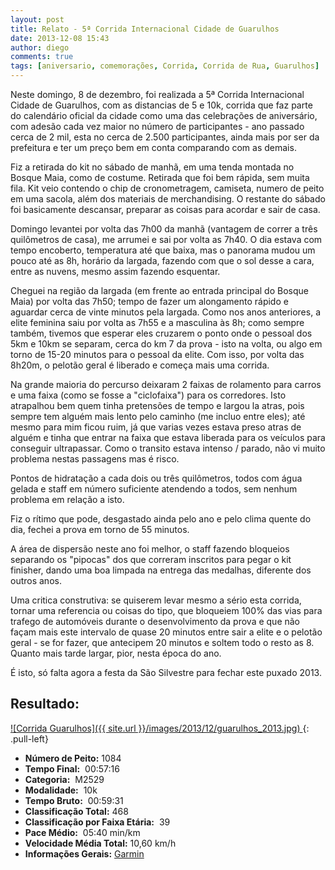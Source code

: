 ```yaml
---
layout: post
title: Relato - 5ª Corrida Internacional Cidade de Guarulhos
date: 2013-12-08 15:43
author: diego
comments: true
tags: [aniversario, comemorações, Corrida, Corrida de Rua, Guarulhos]
---
```


Neste domingo, 8 de dezembro, foi realizada a 5ª Corrida Internacional Cidade de Guarulhos, com as distancias de 5 e 10k, corrida que faz parte do calendário oficial da cidade como uma das celebrações de aniversário, com adesão cada vez maior no número de participantes - ano passado cerca de 2 mil, esta no cerca de 2.500 participantes, ainda mais por ser da prefeitura e ter um preço bem em conta comparando com as demais.

Fiz a retirada do kit no sábado de manhã, em uma tenda montada no Bosque Maia, como de costume. Retirada que foi bem rápida, sem muita fila. Kit veio contendo o chip de cronometragem, camiseta, numero de peito em uma sacola, além dos materiais de merchandising. O restante do sábado foi basicamente descansar, preparar as coisas para acordar e sair de casa.

Domingo levantei por volta das 7h00 da manhã (vantagem de correr a três quilômetros de casa), me arrumei e sai por volta as 7h40. O dia estava com tempo encoberto, temperatura até que baixa, mas o panorama mudou um pouco até as 8h, horário da largada, fazendo com que o sol desse a cara, entre as nuvens, mesmo assim fazendo esquentar.

Cheguei na região da largada (em frente ao entrada principal do Bosque Maia) por volta das 7h50; tempo de fazer um alongamento rápido e aguardar cerca de vinte minutos pela largada. Como nos anos anteriores, a elite feminina saiu por volta as 7h55 e a masculina às 8h; como sempre também, tivemos que esperar eles cruzarem o ponto onde o pessoal dos 5km e 10km se separam, cerca do km 7 da prova - isto na volta, ou algo em torno de 15-20 minutos para o pessoal da elite. Com isso, por volta das 8h20m, o pelotão geral é liberado e começa mais uma corrida.

Na grande maioria do percurso deixaram 2 faixas de rolamento para carros e uma faixa (como se fosse a "ciclofaixa") para os corredores. Isto atrapalhou bem quem tinha pretensões de tempo e largou la atras, pois sempre tem alguém mais lento pelo caminho (me incluo entre eles); até mesmo para mim ficou ruim, já que varias vezes estava preso atras de alguém e tinha que entrar na faixa que estava liberada para os veículos para conseguir ultrapassar. Como o transito estava intenso / parado, não vi muito problema nestas passagens mas é risco.

Pontos de hidratação a cada dois ou três quilômetros, todos com água gelada e staff em número suficiente atendendo a todos, sem nenhum problema em relação a isto.

Fiz o rítimo que pode, desgastado ainda pelo ano e pelo clima quente do dia, fechei a prova em torno de 55 minutos.

A área de dispersão neste ano foi melhor, o staff fazendo bloqueios separando os "pipocas" dos que correram inscritos para pegar o kit finisher, dando uma boa limpada na entrega das medalhas, diferente dos outros anos.

Uma critica construtiva: se quiserem levar mesmo a sério esta corrida, tornar uma referencia ou coisas do tipo, que bloqueiem 100% das vias para trafego de automóveis durante o desenvolvimento da prova e que não façam mais este intervalo de quase 20 minutos entre sair a elite e o pelotão geral - se for fazer, que antecipem 20 minutos e soltem todo o resto as 8. Quanto mais tarde largar, pior, nesta época do ano.

É isto, só falta agora a festa da São Silvestre para fechar este puxado 2013.

## Resultado:

<a href="/images/2013/12/guarulhos_2013_big.jpg">
![Corrida Guarulhos]({{ site.url }}/images/2013/12/guarulhos_2013.jpg)
</a>
{: .pull-left}

* **Número de Peito:**  1084
* **Tempo Final:**  00:57:16
* **Categoria:**  M2529
* **Modalidade:**  10k
* **Tempo Bruto:**  00:59:31
* **Classificação Total:**  468
* **Classificação por Faixa Etária:**  39
* **Pace Médio:**  05:40 min/km
* **Velocidade Média Total:**  10,60 km/h
* **Informações Gerais:** <a href="http://connect.garmin.com/activity/413629806" target="_blank">Garmin</a>
